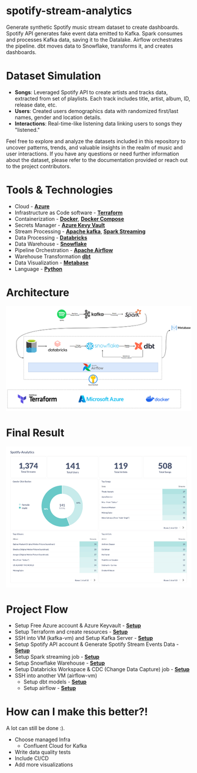 # spotify-stream-analytics
Generate synthetic Spotify music stream dataset to create dashboards. Spotify API generates fake event data emitted to Kafka. Spark consumes and processes Kafka data, saving it to the Datalake. Airflow orchestrates the pipeline. dbt moves data to Snowflake, transforms it, and creates dashboards.

# Dataset Simulation

- **Songs**: Leveraged Spotify API to create artists and tracks data, extracted from set of playlists. Each track includes title, artist, album, ID, release date, etc.
- **Users**: Created users demographics data with randomized first/last names, gender and location details.
- **Interactions**: Real-time-like listening data linking users to songs they "listened."

Feel free to explore and analyze the datasets included in this repository to uncover patterns, trends, and valuable insights in the realm of music and user interactions. If you have any questions or need further information about the dataset, please refer to the documentation provided or reach out to the project contributors.

# Tools & Technologies
- Cloud - **[Azure](https://azure.microsoft.com/en-us/)**
- Infrastructure as Code software - **[Terraform](https://www.terraform.io/)**
- Containerization - **[Docker](https://www.docker.com/)**, **[Docker Compose](https://docs.docker.com/compose/)**
- Secrets Manager - **[Azure Kevy Vault](https://azure.microsoft.com/en-in/products/key-vault)**
- Stream Processing - **[Apache kafka](https://kafka.apache.org/)**, **[Spark Streaming](https://spark.apache.org/docs/latest/streaming-programming-guide.html)**
- Data Processing - **[Databricks](https://www.databricks.com/)**
- Data Warehouse  - **[Snowflake](https://www.snowflake.com/en/)**
- Pipeline Orchestration - **[Apache Airflow](https://airflow.apache.org/)**
- Warehouse Transformation **[dbt](https://www.getdbt.com/)**
- Data Visualization - **[Metabase](https://www.metabase.com/)**
- Language - **[Python](https://www.python.org/)**

# Architecture
![](./images/stream-analytics-architecture.png)


# Final Result
![](./images/metabase/dashbaord.png)
# Project Flow

- Setup Free Azure account & Azure Keyvault - **[Setup](https://github.com/abdkumar/spotify-stream-analytics/blob/main/setup/azure.md)**
- Setup Terraform and create resources - **[Setup](https://github.com/abdkumar/spotify-stream-analytics/blob/main/setup/terraform.md)**
- SSH into VM (kafka-vm) and Setup Kafka Server - **[Setup](https://github.com/abdkumar/spotify-stream-analytics/blob/main/setup/kafka.md)**
- Setup Spotify API account & Generate Spotify Stream Events Data - **[Setup](https://github.com/abdkumar/spotify-stream-analytics/blob/main/setup/data.md)**
- Setup Spark streaming job - **[Setup](https://github.com/abdkumar/spotify-stream-analytics/blob/main/setup/spark.md)**
- Setup Snowflake Warehouse - **[Setup](https://github.com/abdkumar/spotify-stream-analytics/blob/main/setup/snowflake.md)**
- Setup Databricks Workspace & CDC (Change Data Capture) job - **[Setup](https://github.com/abdkumar/spotify-stream-analytics/blob/main/setup/databricks.md)**
- SSH into another VM (airflow-vm)
  - Setup dbt models - **[Setup](https://github.com/abdkumar/spotify-stream-analytics/blob/main/setup/dbt.md)**
  - Setup airflow - **[Setup](https://github.com/abdkumar/spotify-stream-analytics/blob/main/setup/airflow.md)**



# How can I make this better?!
A lot can still be done :).

- Choose managed Infra
  - Confluent Cloud for Kafka
- Write data quality tests
- Include CI/CD
- Add more visualizations


